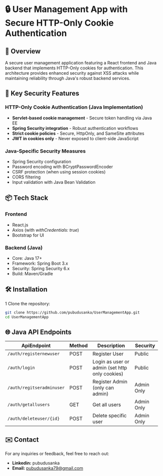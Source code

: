 # 🔒 User Management App with Secure HTTP-Only Cookie Authentication
## 🚀 Overview
A secure user management application featuring a React frontend and Java backend that implements HTTP-Only cookies for authentication. This architecture provides enhanced security against XSS attacks while maintaining reliability through Java's robust backend services.
## 🔐 Key Security Features
### HTTP-Only Cookie Authentication (Java Implementation)
- **Servlet-based cookie management** - Secure token handling via Java EE
- **Spring Security integration** - Robust authentication workflows
- **Strict cookie policies** - Secure, HttpOnly, and SameSite attributes
- **JWT in cookies only** - Never exposed to client-side JavaScript

### Java-Specific Security Measures
- Spring Security configuration
- Password encoding with BCryptPasswordEncoder
- CSRF protection (when using session cookies)
- CORS filtering
- Input validation with Java Bean Validation

## 📦 Tech Stack
### Frontend
- React.js
- Axios (with *withCredentials: true*)
- Bootstrap for UI

### Backend (Java)
- Core: Java 17+
- Framework: Spring Boot 3.x
- Security: Spring Security 6.x
- Build: Maven/Gradle

## 🛠️ Installation
1 Clone the repository:
```bash
git clone https://github.com/pubudusanka/UserManagementApp.git
cd UserManagementApp
```
## 🌐 Java API Endpoints
| ApiEndpoint               | Method | Description                     | Security   |
|---------------------------|--------|---------------------------------|------------|
| `/auth/registernewuser`   | POST   | Register User                   | Public     |
| `/auth/login`             | POST   | Login as user or admin (set http only cookies)          | Public     |
| `/auth/regitseradminuser` | POST   | Register Admin (only can admin) | Admin Only |
| `/auth/getallusers`       | GET    | Get all users                   | Admin Only |
| `/auth/deleteuser/{id}`   | POST   | Delete specific user            | Admin Only |

## ✉️ Contact
For any inquiries or feedback, feel free to reach out:
- **Linkedin:** pubudusanka
- **Email:** pubudusanka79@gmail.com
